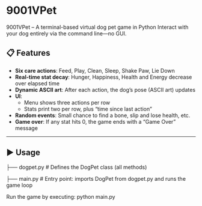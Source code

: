 # 9001VPet
9001VPet – A terminal-based virtual dog pet game in Python
Interact with your dog entirely via the command line—no GUI.

## 📋 Features

- **Six care actions**: Feed, Play, Clean, Sleep, Shake Paw, Lie Down  
- **Real-time stat decay**: Hunger, Happiness, Health and Energy decrease over elapsed time  
- **Dynamic ASCII art**: After each action, the dog’s pose (ASCII art) updates  
- **UI**:  
  - Menu shows three actions per row  
  - Stats print two per row, plus “time since last action”  
- **Random events**: Small chance to find a bone, slip and lose health, etc.  
- **Game over**: If any stat hits 0, the game ends with a “Game Over” message  

---
## ▶️ Usage
├── dogpet.py # Defines the DogPet class (all methods)

├── main.py # Entry point: imports DogPet from dogpet.py and runs the game loop

Run the game by executing: python main.py
